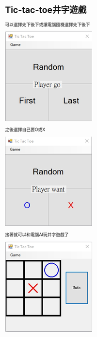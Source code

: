 # Tic-tac-toe井字遊戲

可以選擇先下後下或讓電腦隨機選擇先下後下

![image](https://github.com/jimmy801/Tic-tac-toe/blob/master/ScreenShot/00.jpg)

之後選擇自己要O或X

![image](https://github.com/jimmy801/Tic-tac-toe/blob/master/ScreenShot/01.jpg)


接著就可以和電腦AI玩井字遊戲了

![image](https://github.com/jimmy801/Tic-tac-toe/blob/master/ScreenShot/02.jpg)
